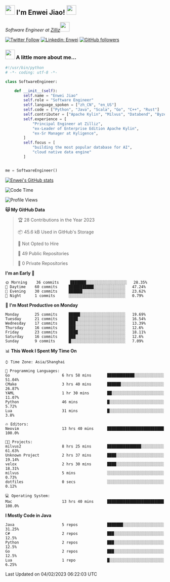 <h2><img src="https://emojis.slackmojis.com/emojis/images/1531849430/4246/blob-sunglasses.gif?1531849430" width="30"/> I'm  Enwei Jiao! <img src="https://media.giphy.com/media/juBt25nT1KGys/giphy.gif" width=30> </h2>
<!-- <img align='right' src="https://media.giphy.com/media/M9gbBd9nbDrOTu1Mqx/giphy.gif" width="230"> -->
<p><em>Software Engineer at <a href="https://zilliz.com/">Zilliz</a><img src="https://media.giphy.com/media/WUlplcMpOCEmTGBtBW/giphy.gif" width="30"></em></p>

[![Twitter Follow](https://img.shields.io/twitter/follow/misteranmol?label=Follow)](https://twitter.com/intent/follow?screen_name=EnweiJiao)
[![Linkedin: Enwei](https://img.shields.io/badge/-enwei-blue?style=&logo=Linkedin&logoColor=white&link=https://www.linkedin.com/in/enwei-jiao-41192a97)](https://www.linkedin.com/in/enwei-jiao-41192a97/)
[![GitHub followers](https://img.shields.io/github/followers/jiaoew1991?label=Follow&style=social)](https://github.com/jiaoew1991)


### <img src="https://media.giphy.com/media/VgCDAzcKvsR6OM0uWg/giphy.gif" width="30"> A little more about me...  

```python
#!/usr/bin/python
# -*- coding: utf-8 -*-

class SoftwareEngineer:

    def __init__(self):
        self.name = "Enwei Jiao"
        self.role = "Software Engineer"
        self.language_spoken = ["zh_CN", "en_US"]
        self.code = ["Python", "Java", "Scala", "Go", "C++", "Rust"]
        self.contributer = ["Apache Kylin", "Milvus", "Databend", "Byzer-Lang"]
        self.experience = [
            "Principal Engineer at Zilliz",
            "ex-Leader of Enterprise Edition Apache Kylin",
            "ex-Sr Manager at Kyligence",
        ]
        self.focus = [
            "building the most popular database for AI",
            "cloud native data engine"
        ]


me = SoftwareEngineer()
```

[![Enwei's GitHub stats](https://github-readme-stats.vercel.app/api?username=jiaoew1991&count_private=true&show_icons=true)](https://github.com/jiaoew1991/jiaoew1991)

<!-- [![Top Langs](https://github-readme-stats.vercel.app/api/top-langs/?username=jiaoew1991&layout=compact)](https://github.com/jiaoew1991/jiaoew1991) -->

<!--START_SECTION:waka-->
![Code Time](http://img.shields.io/badge/Code%20Time-474%20hrs%2029%20mins-blue)

![Profile Views](http://img.shields.io/badge/Profile%20Views-0-blue)

**🐱 My GitHub Data** 

> 🏆 28 Contributions in the Year 2023
 > 
> 📦 45.6 kB Used in GitHub's Storage 
 > 
> 🚫 Not Opted to Hire
 > 
> 📜 49 Public Repositories 
 > 
> 🔑 0 Private Repositories  
 > 
**I'm an Early 🐤** 

```text
🌞 Morning    36 commits     ███████░░░░░░░░░░░░░░░░░░   28.35% 
🌆 Daytime    60 commits     ███████████░░░░░░░░░░░░░░   47.24% 
🌃 Evening    30 commits     ██████░░░░░░░░░░░░░░░░░░░   23.62% 
🌙 Night      1 commits      ░░░░░░░░░░░░░░░░░░░░░░░░░   0.79%

```
📅 **I'm Most Productive on Monday** 

```text
Monday       25 commits     █████░░░░░░░░░░░░░░░░░░░░   19.69% 
Tuesday      21 commits     ████░░░░░░░░░░░░░░░░░░░░░   16.54% 
Wednesday    17 commits     ███░░░░░░░░░░░░░░░░░░░░░░   13.39% 
Thursday     16 commits     ███░░░░░░░░░░░░░░░░░░░░░░   12.6% 
Friday       23 commits     ████░░░░░░░░░░░░░░░░░░░░░   18.11% 
Saturday     16 commits     ███░░░░░░░░░░░░░░░░░░░░░░   12.6% 
Sunday       9 commits      █░░░░░░░░░░░░░░░░░░░░░░░░   7.09%

```


📊 **This Week I Spent My Time On** 

```text
⌚︎ Time Zone: Asia/Shanghai

💬 Programming Languages: 
Go                       6 hrs 58 mins       ████████████░░░░░░░░░░░░░   51.04% 
CMake                    3 hrs 40 mins       ██████░░░░░░░░░░░░░░░░░░░   26.87% 
YAML                     1 hr 30 mins        ██░░░░░░░░░░░░░░░░░░░░░░░   11.07% 
Python                   46 mins             █░░░░░░░░░░░░░░░░░░░░░░░░   5.72% 
Lua                      31 mins             █░░░░░░░░░░░░░░░░░░░░░░░░   3.8%

🔥 Editors: 
Neovim                   13 hrs 40 mins      █████████████████████████   100.0%

🐱‍💻 Projects: 
milvus2                  8 hrs 25 mins       ███████████████░░░░░░░░░░   61.63% 
Unknown Project          2 hrs 37 mins       ████░░░░░░░░░░░░░░░░░░░░░   19.14% 
velox                    2 hrs 30 mins       ████░░░░░░░░░░░░░░░░░░░░░   18.31% 
milvus                   5 mins              ░░░░░░░░░░░░░░░░░░░░░░░░░   0.73% 
dotfiles                 0 secs              ░░░░░░░░░░░░░░░░░░░░░░░░░   0.12%

💻 Operating System: 
Mac                      13 hrs 40 mins      █████████████████████████   100.0%

```

**I Mostly Code in Java** 

```text
Java                     5 repos             ███████░░░░░░░░░░░░░░░░░░   31.25% 
C#                       2 repos             ███░░░░░░░░░░░░░░░░░░░░░░   12.5% 
Python                   2 repos             ███░░░░░░░░░░░░░░░░░░░░░░   12.5% 
Go                       2 repos             ███░░░░░░░░░░░░░░░░░░░░░░   12.5% 
Lua                      1 repo              █░░░░░░░░░░░░░░░░░░░░░░░░   6.25%

```



 Last Updated on 04/02/2023 06:22:03 UTC
<!--END_SECTION:waka-->
